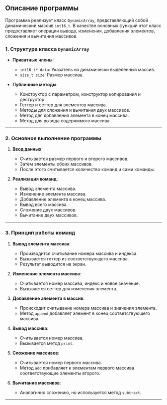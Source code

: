 ## Описание программы

Программа реализует класс `DynamicArray`, представляющий собой динамический массив `int16_t`. В качестве основных функций этот класс предоставляет операции вывода, изменения, добавления элементов, сложения и вычитания массивов.

### 1. Структура класса `DynamicArray`

- **Приватные члены**:
  - `int16_t* data`: Указатель на динамически выделенный массив.
  - `size_t size`: Размер массива.

- **Публичные методы**:
  - Конструктор с параметром, конструктор копирования и деструктор.
  - Геттер и сеттер для элементов массива.
  - Методы для сложения и вычитания двух массивов.
  - Метод для добавления элемента в конец массива.
  - Метод для вывода содержимого массива.

---

### 2. Основное выполнение программы

1. **Ввод данных**:
    - Считывается размер первого и второго массивов.
    - Затем элементы обоих массивов.
    - После этого считывается количество команд и сами команды.

2. **Реализация команд**:
    - Вывод элемента массива.
    - Изменение элемента массива.
    - Добавление элемента в конец массива.
    - Вывод всего массива.
    - Сложение двух массивов.
    - Вычитание двух массивов.

---

### 3. Принцип работы команд

1. **Вывод элемента массива**:
   - Производится считывание номера массива и индекса.
   - Вызывается геттер из соответствующего массива.
   - Результат выводится на экран.

2. **Изменение элемента массива**:
   - Считывается номер массива, индекс и новое значение.
   - Вызывается сеттер для изменения элемента.

3. **Добавление элемента в массив**:
   - Происходит считывание номера массива и значения элемента.
   - Метод `append` добавляет элемент в конец соответствующего массива.

4. **Вывод массива**:
   - Считывается номер массива.
   - Вызывается метод `print`.

5. **Сложение массивов**:
   - Считывается номер первого массива.
   - Метод `add` прибавляет к элементам первого массива соответствующие элементы второго.

6. **Вычитание массивов**:
   - Аналогично сложению, но используется метод `subtract`.

---